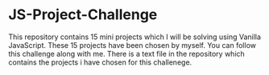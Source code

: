 # JS-Project-Challenge

This repository contains 15 mini projects which I will be solving using Vanilla JavaScript.
These 15 projects have been chosen by myself.
You can follow this challenge along with me. 
There is a text file in the repository which contains the projects i have chosen for this challenege.
